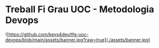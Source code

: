 # Treball Fi Grau UOC - Metodologia Devops

![https://github.com/keys4dev/tfg-uoc-devops/blob/main/assets/banner.jpg?raw=true](./assets/banner.jpg)
